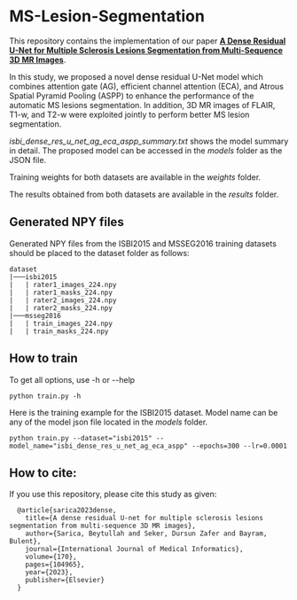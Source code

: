 # MS-Lesion-Segmentation

This repository contains the implementation of our paper [__A Dense Residual U-Net for Multiple Sclerosis Lesions Segmentation from Multi-Sequence 3D MR Images__](https://authors.elsevier.com/a/1gK2Q4xGJ-51nl).

In this study, we proposed a novel dense residual U-Net model which combines attention gate (AG), efficient channel attention (ECA), and Atrous Spatial Pyramid Pooling (ASPP) to enhance the performance of the automatic MS lesions segmentation. In addition, 3D MR images of FLAIR, T1-w, and T2-w were exploited jointly to perform better MS lesion segmentation.

_isbi_dense_res_u_net_ag_eca_aspp_summary.txt_ shows the model summary in detail.  The proposed model can be accessed in the _models_ folder as the JSON file.

Training weights for both datasets are available in the _weights_ folder.

The results obtained from both datasets are available in the _results_ folder.

## Generated NPY files
Generated NPY files from the ISBI2015 and MSSEG2016 training datasets should be placed to the dataset folder as follows:
```
dataset
|───isbi2015
|   | rater1_images_224.npy
|   | rater1_masks_224.npy
|   | rater2_images_224.npy
|   | rater2_masks_224.npy
|───msseg2016
|   | train_images_224.npy
|   | train_masks_224.npy
```
## How to train
To get all options, use -h or --help
```
python train.py -h
```
Here is the training example for the ISBI2015 dataset. Model name can be any of the model json file located in the _models_ folder.
```
python train.py --dataset="isbi2015" --model_name="isbi_dense_res_u_net_ag_eca_aspp" --epochs=300 --lr=0.0001
```

## How to cite:
If you use this repository, please cite this study as given:
```
  @article{sarica2023dense,
    title={A dense residual U-net for multiple sclerosis lesions segmentation from multi-sequence 3D MR images},
    author={Sarica, Beytullah and Seker, Dursun Zafer and Bayram, Bulent},
    journal={International Journal of Medical Informatics},
    volume={170},
    pages={104965},
    year={2023},
    publisher={Elsevier}
  }
```
